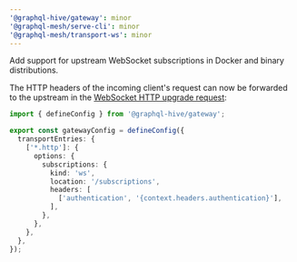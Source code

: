 ```yaml
---
'@graphql-hive/gateway': minor
'@graphql-mesh/serve-cli': minor
'@graphql-mesh/transport-ws': minor
---
```


Add support for upstream WebSocket subscriptions in Docker and binary distributions.

The HTTP headers of the incoming client's request can now be forwarded to the upstream in the
[WebSocket HTTP upgrade request](https://developer.mozilla.org/en-US/docs/Web/HTTP/Protocol_upgrade_mechanism#upgrading_http1.1_connections):

```ts
import { defineConfig } from '@graphql-hive/gateway';

export const gatewayConfig = defineConfig({
  transportEntries: {
    ['*.http']: {
      options: {
        subscriptions: {
          kind: 'ws',
          location: '/subscriptions',
          headers: [
            ['authentication', '{context.headers.authentication}'],
          ],
        },
      },
    },
  },
});
```
